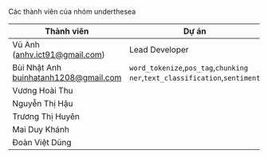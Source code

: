 Các thành viên của nhóm underthesea

| Thành viên                                | Dự án                                                                |
|-------------------------------------------|---------------------------------------------------------|
| Vũ Anh<br> (anhv.ict91@gmail.com)         | Lead Developer                                                       |
| Bùi Nhật Anh<br> buinhatanh1208@gmail.com | `word_tokenize`,`pos_tag`,`chunking`<br>`ner`,`text_classification`,`sentiment` |
| Vương Hoài Thu                            |                                                                      |
| Nguyễn Thị Hậu                            |                                                                      |
| Trương Thị Huyên                          |                                                                      |
| Mai Duy Khánh                             |                                                                      |
| Đoàn Việt Dũng                            |                                                                      |